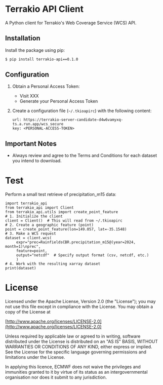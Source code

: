 # Terrakio API Client

A Python client for Terrakio's Web Coverage Service (WCS) API.

## Installation

Install the package using pip:

```bash
$ pip install terrakio-api==0.1.0
```

## Configuration

1. Obtain a Personal Access Token:
   - Visit XXX
   - Generate your Personal Access Token

2. Create a configuration file (`~/.tkioapirc`) with the following content:
   ```
   url: https://terrakio-server-candidate-d4w6vamyxq-ts.a.run.app/wcs_secure
   key: <PERSONAL-ACCESS-TOKEN>
   ```

## Important Notes
- Always review and agree to the Terms and Conditions for each dataset you intend to download.

# Test

Perform a small test retrieve of precipitation_m15 data:

```
import terrakio_api
from terrakio_api import Client
from terrakio_api.utils import create_point_feature
# 1. Initialize the client
client = Client()  # This will read from ~/.tkioapirc
# 2. Create a geographic feature (point)
point = create_point_feature(lon=149.057, lat=-35.1548)
# 3. Make a WCS request
dataset = client.wcs(
     expr="prec=RainfieldsCBR.precipitation_m15@(year=2024, month=1)\nprec",
     feature=point,
     output="netcdf"  # Specify output format (csv, netcdf, etc.)
     )
# 4. Work with the resulting xarray dataset
print(dataset)
```


# License

Licensed under the Apache License, Version 2.0 (the "License"); you may not use this file except in compliance with the License. You may obtain a copy of the License at

[http://www.apache.org/licenses/LICENSE-2.0](http://www.apache.org/licenses/LICENSE-2.0)

Unless required by applicable law or agreed to in writing, software distributed under the License is distributed on an "AS IS" BASIS, WITHOUT WARRANTIES OR CONDITIONS OF ANY KIND, either express or implied. See the License for the specific language governing permissions and limitations under the License.

In applying this licence, ECMWF does not waive the privileges and immunities granted to it by virtue of its status as an intergovernmental organisation nor does it submit to any jurisdiction.